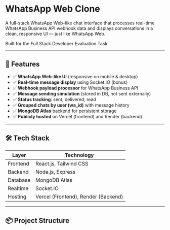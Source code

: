# WhatsApp Web Clone

A full-stack WhatsApp Web–like chat interface that processes real-time WhatsApp Business API webhook data and displays conversations in a clean, responsive UI — just like WhatsApp Web.

Built for the Full Stack Developer Evaluation Task.

---

## 📱 Features

- ✅ **WhatsApp Web-like UI** (responsive on mobile & desktop)
- ✅ **Real-time message display** using Socket.IO (bonus)
- ✅ **Webhook payload processor** for WhatsApp Business API
- ✅ **Message sending simulation** (stored in DB, not sent externally)
- ✅ **Status tracking**: sent, delivered, read
- ✅ **Grouped chats by user (wa_id)** with message history
- ✅ **MongoDB Atlas** backend for persistent storage
- ✅ **Publicly hosted** on Vercel (frontend) and Render (backend)

---

## 🛠️ Tech Stack

| Layer       | Technology               |
|-----------|--------------------------|
| Frontend  | React.js, Tailwind CSS   |
| Backend   | Node.js, Express         |
| Database  | MongoDB Atlas            |
| Realtime  | Socket.IO                |
| Hosting   | Vercel (Frontend), Render (Backend) |

---

## 📦 Project Structure
